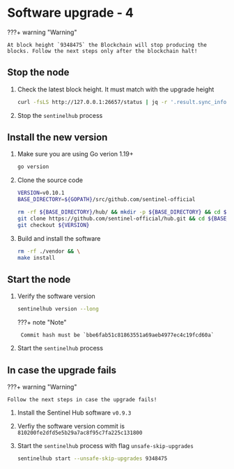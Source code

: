 # Software upgrade - 4

???+ warning "Warning"

    At block height `9348475` the Blockchain will stop producing the blocks. Follow the next steps only after the blockchain halt!

## Stop the node

1. Check the latest block height. It must match with the upgrade height

    ``` sh
    curl -fsLS http://127.0.0.1:26657/status | jq -r '.result.sync_info.latest_block_height'
    ```

2. Stop the `sentinelhub` process

## Install the new version

1. Make sure you are using Go verion 1.19+

    ``` sh
    go version
    ```

2. Clone the source code

    ``` sh
    VERSION=v0.10.1
    BASE_DIRECTORY=${GOPATH}/src/github.com/sentinel-official

    rm -rf ${BASE_DIRECTORY}/hub/ && mkdir -p ${BASE_DIRECTORY} && cd ${BASE_DIRECTORY}/ && \
    git clone https://github.com/sentinel-official/hub.git && cd ${BASE_DIRECTORY}/hub/ && \
    git checkout ${VERSION}
    ```

3. Build and install the software

    ``` sh
    rm -rf ./vendor && \
    make install
    ```

## Start the node

1. Verify the software version

    ``` sh
    sentinelhub version --long
    ```

    ???+ note "Note"

        Commit hash must be `bbe6fab51c81863551a69aeb4977ec4c19fcd60a`

2. Start the `sentinelhub` process

## In case the upgrade fails

???+ warning "Warning"

    Follow the next steps in case the upgrade fails!

1. Install the Sentinel Hub software `v0.9.3`

2. Verfiy the software version commit is `810200fe2dfd5e5b29a7ac8f95c7fa225c131800`

3. Start the `sentinelhub` process with flag `unsafe-skip-upgrades`

    ``` sh
    sentinelhub start --unsafe-skip-upgrades 9348475
    ```
